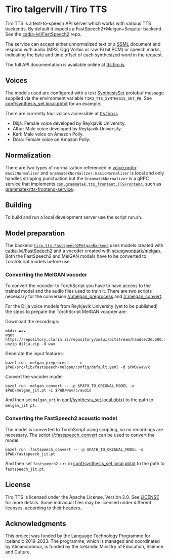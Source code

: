 # Tiro talgervill / Tiro TTS

Tiro TTS is a text-to-speech API server which works with various TTS backends. By default it expects a FastSpeech2+Melgan+Sequitur backend. See the [cadia-lvl/FastSpeech2](https://github.com/cadia-lvl/FastSpeech2/tree/080603e6707ae4b8eae6832db7220116e4b4df3b) repo. 

The service can accept either unnormalized text or a [SSML](https://www.w3.org/TR/speech-synthesis11/) document and respond with audio (MP3, Ogg Vorbis or raw 16 bit PCM) or speech marks, indicating the byte and time offset of each synthesized word in the request. 

The full API documentation is available online at [tts.tiro.is](https://tts.tiro.is/).

## Voices

The models used are configured with a text [SynthesisSet](proto/tiro/tts/voice.proto) protobuf message supplied via the
environment variable `TIRO_TTS_SYNTHESIS_SET_PB`. See [conf/synthesis_set.local.pbtxt](conf/synthesis_set.local.pbtxt) for an example. 

There are currently four voices accessible at [tts.tiro.is](https://tts.tiro.is/). 
- Diljá: Female voice developed by Reykjavík University.
- Álfur: Male voice developed by Reykjavík University. 
- Karl: Male voice on Amazon Polly.
- Dóra: Female voice on Amazon Polly.

## Normalization

There are two types of normalization referenced in [voice.proto](proto/tiro/tts/voice.proto): `BasicNormalizer` and
`GrammatekNormalizer`.  `BasicNormalizer` is local and only handles stripping punctuation but the `GrammatekNormalizer` is a gRPC service that implements [`com.grammatek.tts_frontent.TTSFrontend`](https://github.com/grammatek/tts-frontend-api/blob/54ae2943375dd368ea94e5d869f71bdcc671a3cd/services/tts_frontend_service.proto),
such as [grammatek/tts-frontend-service](https://github.com/grammatek/tts-frontend-service).

## Building

To build and run a local development server use the script run.sh.

## Model preparation

The backend [`tiro.tts.Fastspeech2MelganBackend`](proto/tiro/tts/voice.proto)
uses models created with
[cadia-lvl/FastSpeech2](https://github.com/cadia-lvl/FastSpeech2/tree/080603e6707ae4b8eae6832db7220116e4b4df3b)
and a vocoder created with
[seungwonpark/melgan](https://github.com/seungwonpark/melgan). Both the
FastSpeech2 and MelGAN models have to be converted to TorchScript models before
use. 

### Converting the MelGAN vocoder

To convert the vocoder to TorchScript you have to have access to the trained
model and the audio files used to train it. There are two scripts necessary for
the conversion [//:melgan\_preprocess](src/lib/fastspeech/melgan/preprocess.py)
and [//:melgan\_convert](src/scripts/melgan_convert.py).

For the Diljá voice models from Reykjavik University (yet to be published) the
steps to prepare the TorchScript MelGAN vocoder are:

Download the recordings:

    mkdir wav
    wget https://repository.clarin.is/repository/xmlui/bitstream/handle/20.500.12537/104/dilja.zip
    unzip dilja.zip -d wav

Generate the input features:

    bazel run :melgan_preprocess -- -c $PWD/src/lib/fastspeech/melgan/config/default.yaml -d $PWD/wav/c

Convert the vocoder model:

    bazel run :melgan_convert -- -p $PATH_TO_ORIGNAL_MODEL -o $PWD/melgan_jit.pt -i $PWD/wav/c/audio

And then set `melgan_uri` in
[conf/synthesis\_set.local.pbtxt](conf/synthesis_set.local.pbtxt) to the path to
`melgan_jit.pt`.

### Converting the FastSpeech2 acoustic model

The model is converted to TorchScript using scripting, so no recordings are
necessary. The script
[//:fastspeech\_convert](src/scripts/fastspeech_convert.py) can be used to
convert the model:

    bazel run :fastspeech_convert -- -p $PATH_TO_ORIGNAL_MODEL -o $PWD/fastspeech_jit.pt

And then set `fastspeech2_uri` in
[conf/synthesis\_set.local.pbtxt](conf/synthesis_set.local.pbtxt) to the path to
`fastspeech_jit.pt`.

## License

Tiro TTS is licensed under the Apache License, Version 2.0. See [LICENSE](LICENSE) for more details. Some individual files may be licensed under different licenses, according to their headers.

## Acknowledgments

This project was funded by the Language Technology Programme for Icelandic 2019-2023. The programme, which is managed and coordinated by Almannarómur, is funded by the Icelandic Ministry of Education, Science and Culture.
